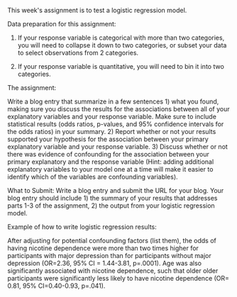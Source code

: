 This week's assignment is to test a logistic regression model. 

Data preparation for this assignment:

1) If your response variable is categorical with more than two categories, you will need to collapse it down to two categories, or subset your data to select observations from 2 categories.

2) If your response variable is quantitative, you will need to bin it into two categories.


The assignment:

Write a blog entry that summarize in a few sentences 1) what you found, making sure you discuss the results for the associations between all of your explanatory variables and your response variable. Make sure to include statistical results (odds ratios, p-values, and 95% confidence intervals for the odds ratios) in your summary. 2) Report whether or not your results supported your hypothesis for the association between your primary explanatory variable and your response variable. 3) Discuss whether or not there was evidence of confounding for the association between your primary explanatory and the response variable (Hint: adding additional explanatory variables to your model one at a time will make it easier to identify which of the variables are confounding variables).  



What to Submit: Write a blog entry and submit the URL for your blog. Your blog entry should include 1) the summary of your results that addresses parts 1-3 of the assignment, 2) the output from your logistic regression model.


Example of how to write logistic regression results:

After adjusting for potential confounding factors (list them), the odds of having nicotine dependence were more than two times higher for participants with major depression than for participants without major depression (OR=2.36, 95% CI = 1.44-3.81, p=.0001). Age was also significantly associated with nicotine dependence, such that older older participants were significantly less likely to have nicotine dependence (OR= 0.81, 95% CI=0.40-0.93, p=.041).  
